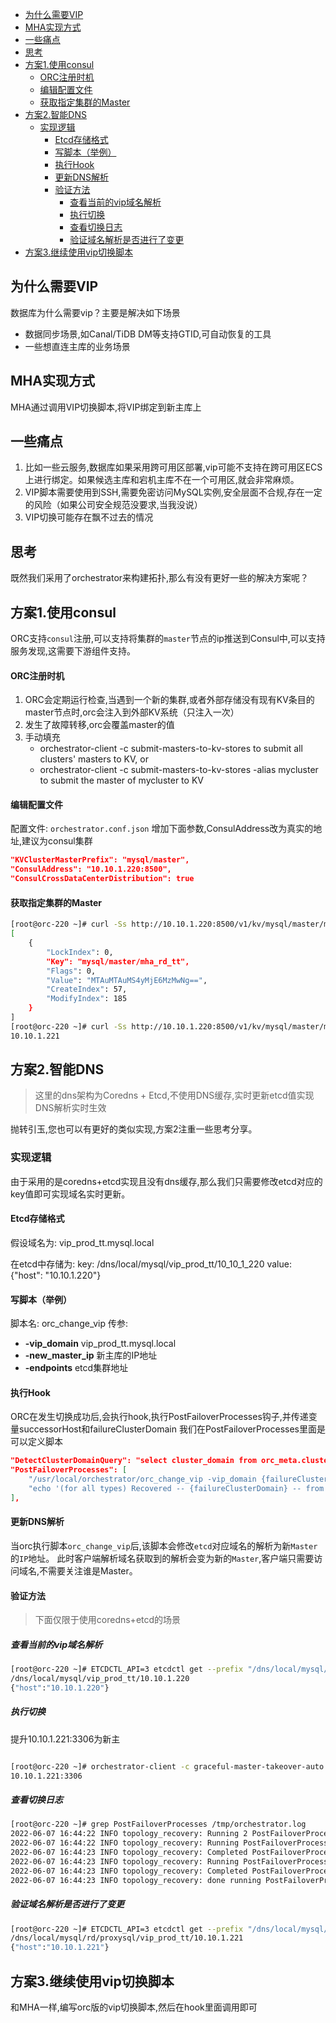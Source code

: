 - [为什么需要VIP](#为什么需要vip)
- [MHA实现方式](#mha实现方式)
- [一些痛点](#一些痛点)
- [思考](#思考)
- [方案1.使用consul](#方案1使用consul)
    - [ORC注册时机](#orc注册时机)
    - [编辑配置文件](#编辑配置文件)
    - [获取指定集群的Master](#获取指定集群的master)
- [方案2.智能DNS](#方案2智能dns)
  - [实现逻辑](#实现逻辑)
    - [Etcd存储格式](#etcd存储格式)
    - [写脚本（举例）](#写脚本举例)
    - [执行Hook](#执行hook)
    - [更新DNS解析](#更新dns解析)
    - [验证方法](#验证方法)
      - [查看当前的vip域名解析](#查看当前的vip域名解析)
      - [执行切换](#执行切换)
      - [查看切换日志](#查看切换日志)
      - [验证域名解析是否进行了变更](#验证域名解析是否进行了变更)
- [方案3.继续使用vip切换脚本](#方案3继续使用vip切换脚本)

## 为什么需要VIP
数据库为什么需要vip？主要是解决如下场景
- 数据同步场景,如Canal/TiDB DM等支持GTID,可自动恢复的工具
- 一些想直连主库的业务场景

## MHA实现方式
MHA通过调用VIP切换脚本,将VIP绑定到新主库上

## 一些痛点
1. 比如一些云服务,数据库如果采用跨可用区部署,vip可能不支持在跨可用区ECS上进行绑定。如果候选主库和宕机主库不在一个可用区,就会非常麻烦。
2. VIP脚本需要使用到SSH,需要免密访问MySQL实例,安全层面不合规,存在一定的风险（如果公司安全规范没要求,当我没说）
3. VIP切换可能存在飘不过去的情况

## 思考
既然我们采用了orchestrator来构建拓扑,那么有没有更好一些的解决方案呢？

## 方案1.使用consul
ORC支持`consul`注册,可以支持将集群的`master`节点的ip推送到Consul中,可以支持服务发现,这需要下游组件支持。

#### ORC注册时机
1. ORC会定期运行检查,当遇到一个新的集群,或者外部存储没有现有KV条目的master节点时,orc会注入到外部KV系统（只注入一次）
2. 发生了故障转移,orc会覆盖master的值
3. 手动填充
    - orchestrator-client -c submit-masters-to-kv-stores to submit all clusters' masters to KV, or
    - orchestrator-client -c submit-masters-to-kv-stores -alias mycluster to submit the master of mycluster to KV

#### 编辑配置文件
配置文件: `orchestrator.conf.json`
增加下面参数,ConsulAddress改为真实的地址,建议为consul集群
```json
"KVClusterMasterPrefix": "mysql/master",
"ConsulAddress": "10.10.1.220:8500",
"ConsulCrossDataCenterDistribution": true
```

#### 获取指定集群的Master
```bash
[root@orc-220 ~]# curl -Ss http://10.10.1.220:8500/v1/kv/mysql/master/mha_rd_tt
[
    {
        "LockIndex": 0,
        "Key": "mysql/master/mha_rd_tt",
        "Flags": 0,
        "Value": "MTAuMTAuMS4yMjE6MzMwNg==",
        "CreateIndex": 57,
        "ModifyIndex": 185
    }
]
[root@orc-220 ~]# curl -Ss http://10.10.1.220:8500/v1/kv/mysql/master/mha_rd_tt/hostname |jq -r '.[].Value' |base64 -d
10.10.1.221
```

## 方案2.智能DNS
> 这里的dns架构为Coredns + Etcd,不使用DNS缓存,实时更新etcd值实现DNS解析实时生效

抛转引玉,您也可以有更好的类似实现,方案2注重一些思考分享。

### 实现逻辑
由于采用的是coredns+etcd实现且没有dns缓存,那么我们只需要修改etcd对应的key值即可实现域名实时更新。

#### Etcd存储格式
假设域名为: vip_prod_tt.mysql.local

在etcd中存储为:
key: /dns/local/mysql/vip_prod_tt/10_10_1_220
value: {"host": "10.10.1.220"}


#### 写脚本（举例）
脚本名: orc_change_vip
传参:  
   - **-vip_domain** vip_prod_tt.mysql.local
   - **-new_master_ip** 新主库的IP地址
   - **-endpoints** etcd集群地址


#### 执行Hook
ORC在发生切换成功后,会执行hook,执行PostFailoverProcesses钩子,并传递变量successorHost和failureClusterDomain
我们在PostFailoverProcesses里面是可以定义脚本
```json
"DetectClusterDomainQuery": "select cluster_domain from orc_meta.cluster where hostname=@@hostname",
"PostFailoverProcesses": [
    "/usr/local/orchestrator/orc_change_vip -vip_domain {failureClusterDomain} -new_master_ip {successorHost} -endpoints 10.10.1.220:2379",
    "echo '(for all types) Recovered -- {failureClusterDomain} -- from {failureType} on {failureCluster}. Failed: {failedHost}:{failedPort}; Successor: {successorHost}:{successorPort}' >> /tmp/recovery.log"
],
```

#### 更新DNS解析
当orc执行脚本`orc_change_vip`后,该脚本会修改`etcd`对应域名的解析为新`Master`的`IP`地址。
此时客户端解析域名获取到的解析会变为新的`Master`,客户端只需要访问域名,不需要关注谁是Master。

#### 验证方法
> 下面仅限于使用coredns+etcd的场景

##### 查看当前的vip域名解析
```bash
[root@orc-220 ~]# ETCDCTL_API=3 etcdctl get --prefix "/dns/local/mysql//vip_prod_tt" --endpoints "http://10.10.1.220:2379"
/dns/local/mysql/vip_prod_tt/10.10.1.220
{"host":"10.10.1.220"}
```

##### 执行切换
提升10.10.1.221:3306为新主
```bash

[root@orc-220 ~]# orchestrator-client -c graceful-master-takeover-auto -alias mha_rd_tt -d 10.10.1.221:3306 -b "admin:1234.com"
10.10.1.221:3306
```

##### 查看切换日志
```bash
[root@orc-220 ~]# grep PostFailoverProcesses /tmp/orchestrator.log
2022-06-07 16:44:22 INFO topology_recovery: Running 2 PostFailoverProcesses hooks
2022-06-07 16:44:22 INFO topology_recovery: Running PostFailoverProcesses hook 1 of 2: /usr/local/orchestrator/orcChangeVip -vip_domain vip_prod_tt.mysql.local -new_master_ip 10.10.1.221 -endpoints 10.10.1.220:2379
2022-06-07 16:44:23 INFO topology_recovery: Completed PostFailoverProcesses hook 1 of 2 in 13.092554ms
2022-06-07 16:44:23 INFO topology_recovery: Running PostFailoverProcesses hook 2 of 2: echo '(for all types) Recovered -- vip_prod_tt..mysql.local -- from DeadMaster on 10.10.1.220:3306. Failed: 10.10.1.220:3306; Successor: 10.10.1.221:3306' >> /tmp/recovery.log
2022-06-07 16:44:23 INFO topology_recovery: Completed PostFailoverProcesses hook 2 of 2 in 1.356151ms
2022-06-07 16:44:23 INFO topology_recovery: done running PostFailoverProcesses hooks
```

##### 验证域名解析是否进行了变更
```bash
[root@orc-220 ~]# ETCDCTL_API=3 etcdctl get --prefix "/dns/local/mysql/vip_prod_tt" --endpoints "http://10.10.1.220:2379"
/dns/local/mysql/rd/proxysql/vip_prod_tt/10.10.1.221
{"host":"10.10.1.221"}
```

## 方案3.继续使用vip切换脚本
和MHA一样,编写orc版的vip切换脚本,然后在hook里面调用即可